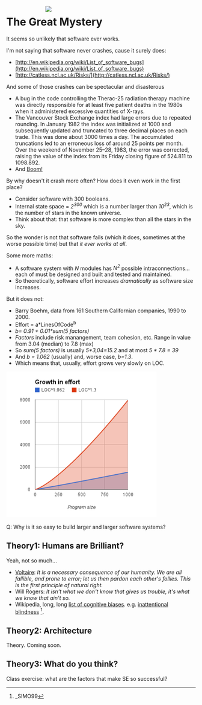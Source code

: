 <img align=right width=400
     src="http://oversoul.artix.com/images/promo/Leatherface1-Shadow-N-M-Vet1.png">

# The Great Mystery

It seems so unlikely that software ever works.

I'm not saying that software never crashes, cause it surely does:

+ [http://en.wikipedia.org/wiki/List_of_software_bugs](http://en.wikipedia.org/wiki/List_of_software_bugs)
+ [http://catless.ncl.ac.uk/Risks/](http://catless.ncl.ac.uk/Risks/)

And some of those crashes can be  spectacular and disasterous

+ A bug in the code controlling the Therac-25 radiation therapy machine was directly responsible for at least five patient deaths in the 1980s when it administered excessive quantities of X-rays.
+ The Vancouver Stock Exchange index had large errors due to repeated rounding. In January 1982 the index was initialized at 1000 and subsequently updated and truncated to three decimal places on each trade. This was done about 3000 times a day. The accumulated truncations led to an erroneous loss of around 25 points per month. Over the weekend of November 25–28, 1983, the error was corrected, raising the value of the index from its Friday closing figure of 524.811 to 1098.892.
+ And [Boom!](https://www.youtube.com/watch?v=gp_D8r-2hwk)

By why doesn't it crash more often? How does it even work in the first place?

+ Consider software with 300 booleans.
+ Internal state space = _2<sup>300</sup>_ which is a number larger than
  _10<sup>23</sup>_, which is the number of stars in the known universe.
+ Think about that: that software is more complex than all the stars in the sky.

So the wonder is not that software fails (which it does, sometimes
at the worse possible time) but that _it ever works at all_. 

Some more maths:

+ A software system with _N_ modules has _N<sup>2</sup>_ possible intraconnections...
  each of must be designed and built and tested and maintained.
+ So theoretically, software effort increases _dramatically_ as software size increases.

But it does not:

+ Barry Boehm, data from 161 Southern Californian companies, 1990 to 2000.
+ Effort = a*LinesOfCode<sup>b</sup>
+ <em>b= 0.91 + 0.01*sum(5 factors)</em>
+ _Factors_ include risk manangement, team cohesion, etc. Range in
  value from 3.04 (median) to 7.8 (max)
+ So _sum(5 factors)_ is usually <em>5*3,04=15.2</em> and at most _5 * 7.8 = 39_ 
+ And _b = 1.062_ (usually) and, worse case, _b=1.3_.
+ Which means that, usually, effort grows very slowly on LOC.

<img width=400 src="/_img/effortVSLoc.png">

Q: Why is it so easy to build larger and larger software systems?

## Theory1: Humans are Brilliant?

Yeah, not so much...

+ [Voltaire](http://en.wikipedia.org/wiki/Voltaire):
  _It is a necessary consequence of our humanity. We are all fallible, and prone to error; let us then pardon each other's follies. This is the first principle of natural right._
+ Will Rogers: _It isn't what we don't know that gives us trouble, it's what we know that ain't so._
+ Wikipedia, long, long [list of cognitive biases](http://en.wikipedia.org/wiki/List_of_cognitive_biases). e.g.
[inattentional blindness](https://www.youtube.com/watch?v=vJG698U2Mvo)&nbsp;[^simo99].

[^simo99]: _SIMO99

## Theory2: Architecture

Theory. Coming soon.

## Theory3: What do you think?

Class exercise: what are the factors that make SE so successful?
